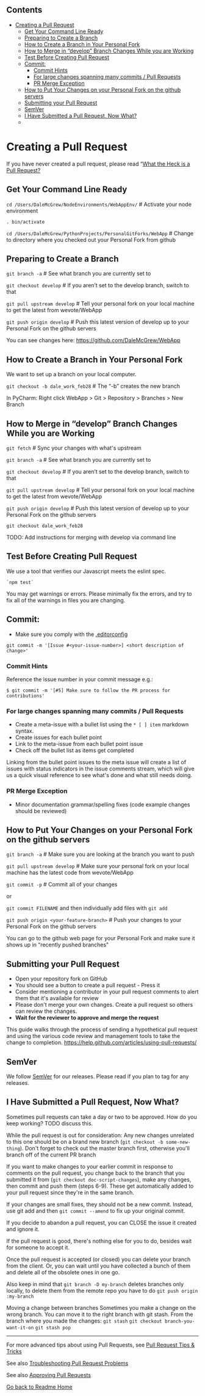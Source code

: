 <!-- START doctoc generated TOC please keep comment here to allow auto update -->
<!-- DON'T EDIT THIS SECTION, INSTEAD RE-RUN doctoc TO UPDATE -->
## Contents

- [Creating a Pull Request](#creating-a-pull-request)
  - [Get Your Command Line Ready](#get-your-command-line-ready)
  - [Preparing to Create a Branch](#preparing-to-create-a-branch)
  - [How to Create a Branch in Your Personal Fork](#how-to-create-a-branch-in-your-personal-fork)
  - [How to Merge in “develop” Branch Changes While you are Working](#how-to-merge-in-%E2%80%9Cdevelop%E2%80%9D-branch-changes-while-you-are-working)
  - [Test Before Creating Pull Request](#test-before-creating-pull-request)
  - [Commit:](#commit)
    - [Commit Hints](#commit-hints)
    - [For large changes spanning many commits / Pull Requests](#for-large-changes-spanning-many-commits--pull-requests)
    - [PR Merge Exception](#pr-merge-exception)
  - [How to Put Your Changes on your Personal Fork on the github servers](#how-to-put-your-changes-on-your-personal-fork-on-the-github-servers)
  - [Submitting your Pull Request](#submitting-your-pull-request)
  - [SemVer](#semver)
  - [I Have Submitted a Pull Request, Now What?](#i-have-submitted-a-pull-request-now-what)
  - [](#)

<!-- END doctoc generated TOC please keep comment here to allow auto update -->

# Creating a Pull Request

If you have never created a pull request, please read “[What the Heck is a Pull Request?](PULL_REQUEST_BACKGROUND.md)

## Get Your Command Line Ready
`cd /Users/DaleMcGrew/NodeEnvironments/WebAppEnv/`  # Activate your node environment

`. bin/activate`

`cd /Users/DaleMcGrew/PythonProjects/PersonalGitForks/WebApp`  # Change to directory where you checked out your Personal Fork from github

## Preparing to Create a Branch
`git branch -a`  # See what branch you are currently set to

`git checkout develop`  # If you aren’t set to the develop branch, switch to that

`git pull upstream develop`  # Tell your personal fork on your local machine to get the latest from wevote/WebApp

`git push origin develop`  # Push this latest version of develop up to your Personal Fork on the github servers

You can see changes here: https://github.com/DaleMcGrew/WebApp

## How to Create a Branch in Your Personal Fork
We want to set up a branch on your local computer.

`git checkout -b dale_work_feb28`  # The “-b” creates the new branch

In PyCharm: Right click WebApp > Git > Repository > Branches > New Branch

## How to Merge in “develop” Branch Changes While you are Working

`git fetch` # Sync your changes with what's upstream

`git branch -a`  # See what branch you are currently set to

`git checkout develop`  # If you aren’t set to the develop branch, switch to that

`git pull upstream develop`  # Tell your personal fork on your local machine to get the latest from wevote/WebApp

`git push origin develop`  # Push this latest version of develop up to your Personal Fork on the github servers

`git checkout dale_work_feb28`

TODO: Add instructions for merging with develop via command line

## Test Before Creating Pull Request
We use a tool that verifies our Javascript meets the eslint spec.

    `npm test`
    
You may get warnings or errors. Please minimally fix the errors, and try to fix all of the warnings in files you are changing.


## Commit:
* Make sure you comply with the [.editorconfig](http://editorconfig.org/)

```
git commit -m '[Issue #<your-issue-number>] <short description of change>'
```

### Commit Hints

Reference the issue number in your commit message e.g.:

```
$ git commit -m '[#5] Make sure to follow the PR process for contributions'
```

### For large changes spanning many commits / Pull Requests

* Create a meta-issue with a bullet list using the `* [ ] item` markdown syntax.
* Create issues for each bullet point
* Link to the meta-issue from each bullet point issue
* Check off the bullet list as items get completed

Linking from the bullet point issues to the meta issue will create a list of issues with status indicators in the issue comments stream, which will give us a quick visual reference to see what's done and what still needs doing.


### PR Merge Exception

* Minor documentation grammar/spelling fixes (code example changes should be reviewed)

## How to Put Your Changes on your Personal Fork on the github servers
`git branch -a`  # Make sure you are looking at the branch you want to push

`git pull upstream develop`  # Make sure your personal fork on your local machine has the latest code from wevote/WebApp

`git commit -p`  # Commit all of your changes

or 

`git commit FILENAME` and then individually add files with `git add`  

`git push origin <your-feature-branch>`  # Push your changes to your Personal Fork on the github servers

You can go to the github web page for your Personal Fork and make sure it shows up in “recently pushed branches"

## Submitting your Pull Request
* Open your repository fork on GitHub
* You should see a button to create a pull request - Press it
* Consider mentioning a contributor in your pull request comments to alert them that it's available for review
* Please don't merge your own changes. Create a pull request so others can review the changes.
* **Wait for the reviewer to approve and merge the request**

This guide walks through the process of sending a hypothetical pull request and using the various code review and management tools to take the change to completion.
https://help.github.com/articles/using-pull-requests/


## SemVer

We follow [SemVer](http://semver.org/) for our releases. Please read if you plan to tag for any releases.


## I Have Submitted a Pull Request, Now What?
Sometimes pull requests can take a day or two to be approved. How do you keep working? TODO discuss this.


While the pull request is out for consideration:
Any new changes unrelated to this one should be on a brand new branch (`git
checkout -b some-new-thing`). Don't forget to check out the master branch first, otherwise you'll branch off of the current PR branch


If you want to make changes to your earlier commit in response to comments on
the pull request, you change back to the branch that you submitted it from (`git
checkout doc-script-changes`), make any changes, then commit and push them (steps 6-9). These get automatically added to your pull request since they're in the same branch.

If your changes are small fixes, they should not be a new commit. Instead, use
git add and then `git commit --amend` to fix up your original commit. 

If you decide to abandon a pull request, you can CLOSE the issue it created and ignore it.  

If the pull request is good, there's nothing else for you to do, besides wait for someone to accept it. 

Once the pull request is accepted (or closed) you can delete your branch from the client. Or, you can wait until you have collected a bunch of them and delete all of the obsolete ones in one go.

Also keep in mind that `git branch -D my-branch` deletes branches only locally, to delete them from the remote repo you have to do `git push origin :my-branch`

Moving a change between branches
Sometimes you make a change on the wrong branch. You can move it to the right branch with git stash. From the branch where you made the changes:
`git stash`
`git checkout branch-you-want-it-on`
`git stash pop`

---

For more advanced tips about using Pull Requests, see [Pull Request Tips & Tricks](PULL_REQUEST_ADVANCED.md)

See also [Troubleshooting Pull Request Problems](PULL_REQUEST_TROUBLESHOOTING.md)

See also [Approving Pull Requests](APPROVING_PULL_REQUESTS.md)

[Go back to Readme Home](../../README.md)
